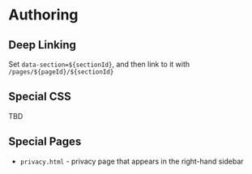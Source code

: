 # Authoring

## Deep Linking

Set `data-section=${sectionId}`, and then link to it with `/pages/${pageId}/${sectionId}`

## Special CSS

TBD

## Special Pages

* `privacy.html` - privacy page that appears in the right-hand sidebar